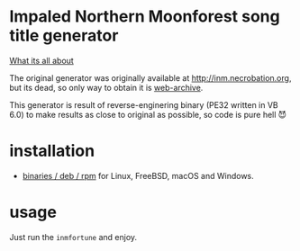 # Impaled Northern Moonforest song title generator

[What its all about](https://en.wikipedia.org/wiki/Seth_Putnam#Impaled_Northern_Moonforest)

The original generator was originally available at http://inm.necrobation.org, but its dead, so only way to obtain it
is [web-archive](https://web.archive.org/web/20060816025359fw_/http://inm.necrobation.org/generator.zip).

This generator is result of reverse-enginering binary (PE32 written in VB 6.0) to make results as close to original as
possible, so code is pure hell 😈

# installation

- [binaries / deb / rpm](https://github.com/s0rg/inm/releases) for Linux, FreeBSD, macOS and Windows.

# usage

Just run the `inmfortune` and enjoy.
